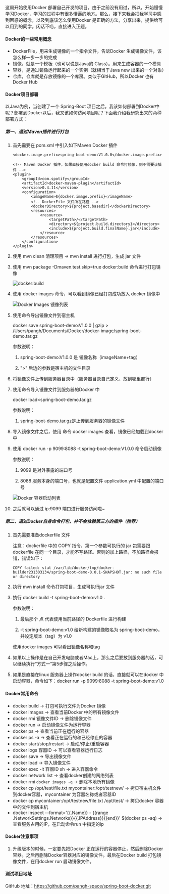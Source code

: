 这周开始使用Docker 部署自己开发的项目，由于之前没有用过，所以，开始慢慢学习Docker，学习的过程中有很多懵逼的地方。那么，接下来我会把我学习中感到困惑的概念，以及到底该怎么使用Docker 是正确的方法，分享出来，提供给可以用到的同学。闲话不唠，直接进入正题。

####  Docker的一些常用概念

- DockerFile，用来生成镜像的一个指令文件，告诉Docker 生成镜像文件，该怎么样一步一步的完成
- 镜像，就是一个模板（也可以说是Java的 Class）。用来生成容器的一个模具
- 容器，是通过镜像运行起来的一个实例（就相当于Java  new 出来的一个对象）
- 仓库，仓库就是存放镜像的一个库房。类似于GitHub，所以Docker 也有 Docker Hub

####  Docker项目部署

以Java为例，当创建了一个 Spring-Boot 项目之后。我该如何部署到Docker中呢？部署到Docker以后，我又该如何访问项目呢？下面我介绍我研究出来的两种部署方式：

#####  第一、通过Maven插件进行打包

1. 首先需要在 pom.xml 中引入如下Maven Docker 插件

   ```
   <docker.image.prefix>spring-boot-demo:V1.0.0</docker.image.prefix>
   
   <!-- Maven Docker 插件，如果直接使用docker build 命令打镜像，则不需要该插件 -->
   <plugin>
       <groupId>com.spotify</groupId>
       <artifactId>docker-maven-plugin</artifactId>
       <version>0.4.11</version>
       <configuration>
           <imageName>${docker.image.prefix}</imageName>
           <!-- DockerFile 文件所在路径 -->
           <dockerDirectory>${project.basedir}</dockerDirectory>
           <resources>
               <resource>
                   <targetPath>/</targetPath>
                   <directory>${project.build.directory}</directory>
                   <include>${project.build.finalName}.jar</include>
               </resource>
           </resources>
       </configuration>
   </plugin>
   ```

2. 使用 mvn clean 清理项目 -> mvn install 进行打包，生成 jar 文件

3. 使用 mvn package -Dmaven.test.skip=true docker:build     命令进行打包镜像

   ![docker:build](https://java-internal-work.oss-cn-beijing.aliyuncs.com/%E5%AE%B9%E5%99%A8%E6%8A%80%E6%9C%AF/docker/dockerbuildmaven.png)

4. 使用 docker images  命令，可以看到镜像已经打包成功放入 docker  镜像中

   ![Docker Images 镜像列表](https://java-internal-work.oss-cn-beijing.aliyuncs.com/%E5%AE%B9%E5%99%A8%E6%8A%80%E6%9C%AF/docker/dockerimages.png)

5. 使用命令导出镜像文件到宿主机

   docker save spring-boot-demo:V1.0.0 | gzip > /Users/pangh/Documents/Docker/docker-image/spring-boot-demo.tar.gz

   参数说明：

   1. spring-boot-demo:V1.0.0  是 镜像名称（imageName+tag）

   2. ">" 后边的参数是宿主机的文件目录

6.  将镜像文件上传到服务器目录中（服务器目录自己定义，放到哪里都行）

7. 使用命令导入镜像文件到服务器的Docker 中

   docker load<spring-boot-demo.tar.gz

   参数说明：

   1. spring-boot-demo.tar.gz是上传到服务器的镜像文件

8. 导入镜像文件之后，使用 命令 docker images 查看，镜像已经加载到docker 中

9. 使用  docker run -p 9099:8088 -t spring-boot-demo:V1.0.0  命令启动镜像

   参数说明：

   1. 9099 是对外暴露的端口号

   2. 8088 服务本身的端口号，也就是配置文件 application.yml 中配置的端口号

   ![Docker 容器启动列表](https://java-internal-work.oss-cn-beijing.aliyuncs.com/%E5%AE%B9%E5%99%A8%E6%8A%80%E6%9C%AF/docker/dockerimages.png)

10. 之后就可以通过 ip:9099 端口进行服务访问啦~

#####  第二、通过Docker自身命令打包，并不会依赖第三方的插件（推荐）

1. 首先需要准备dockerfile  文件

   注意：dockerfile 中的 COPY 指令，第一个参数可执行的 jar 包需要跟dockerfile 在同一个目录，才能不写路径。否则的加上路径，不加路径会报错，错误如下：

   ```
   COPY failed: stat /var/lib/docker/tmp/docker-builder231303134/spring-boot-demo-0.0.1-SNAPSHOT.jar: no such file or directory
   ```

2. 执行 mvn install 命令打包项目，生成可执行jar 文件

3. 执行 docker build -t spring-boot-demo:v1.0 .

   参数说明：

   1. 最后那个 点 代表使用当前路径的 Dockerfile 进行构建 

   2. -t spring-boot-demo:v1.0  给新构建的镜像取名为 spring-boot-demo， 并设定版本（tag）为 v1.0

   使用docker images 可以看出镜像名称和tag

4. 如果以上操作是在自己开发电脑或者Mac上，那么之后要放到服务器的话，可以继续执行“方式一”第5步骤之后操作。

5. 如果是直接在linux 服务器上操作docker  build 的话，直接就可以在docker 中启动容器，命令如下：docker run -p 9099:8088 -t spring-boot-demo:v1.0

####  Docker常用命令

- docker build  -> 打包可执行文件为Docker 镜像
- docker images  -> 查看当前Docker 中的所有镜像文件
- docker rmi 镜像文件ID  -> 删除镜像文件
- docker run  ->  启动镜像文件为运行容器
- docker ps  -> 查看当前正在运行的容器
- docker ps -a  -> 查看正在运行的和已经停止的容器
- docker start/stop/restart  -> 启动/停止/重启容器
- docker logs 容器ID  -> 可以查看容器运行日志
- docker save   -> 导出镜像文件
- docker load  -> 导入镜像文件
- docker exec -it 容器ID sh   ->  进入容器命令
- docker network list  ->  查看docker创建的网络列表
- docker rmi `docker images -q`   ->    删除本地所有镜像
- docker cp /opt/test/file.txt mycontainer:/opt/testnew/   -> 拷贝宿主机文件到docker容器，mycontainer 为容器名称或者容器ID
- docker cp mycontainer:/opt/testnew/file.txt /opt/test/   -> 拷贝docker 容器中的文件到宿主机
- docker inspect --format='{{.Name}} - {{range .NetworkSettings.Networks}}{{.IPAddress}}{{end}}' $(docker ps -aq)    ->  查看服务占用的IP，在启动命令run 中指定的ip

####  Docker注意事项

1. 升级版本的时候，一定要先把Docker 正在运行的容器停止，然后删除Docker 容器。之后再删除Docker容器对应的镜像文件。最后在Docker build 打包镜像文件，在用docker run 启动镜像文件。

####  测试项目地址

GitHub 地址：https://github.com/pangh-space/spring-boot-docker.git